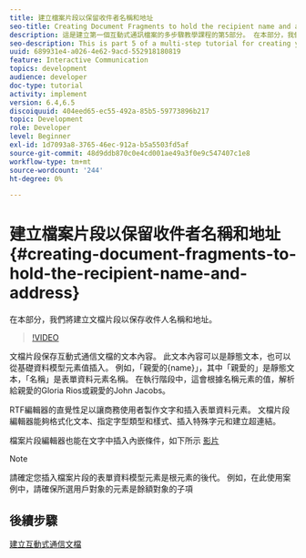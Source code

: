 ```yaml
---
title: 建立檔案片段以保留收件者名稱和地址
seo-title: Creating Document Fragments to hold the recipient name and address
description: 這是建立第一個互動式通訊檔案的多步驟教學課程的第5部分。 在本部分，我們將建立文檔片段以保存收件人名稱和地址。
seo-description: This is part 5 of a multi-step tutorial for creating your first interactive communications document. In this part, we will create document fragment to hold the recipient name and address.
uuid: 689931e4-a026-4e62-9acd-552918180819
feature: Interactive Communication
topics: development
audience: developer
doc-type: tutorial
activity: implement
version: 6.4,6.5
discoiquuid: 404eed65-ec55-492a-85b5-59773896b217
topic: Development
role: Developer
level: Beginner
exl-id: 1d7093a8-3765-46ec-912a-b5a5503fd5af
source-git-commit: 48d9ddb870c0e4cd001ae49a3f0e9c547407c1e8
workflow-type: tm+mt
source-wordcount: '244'
ht-degree: 0%

---
```


# 建立檔案片段以保留收件者名稱和地址 {#creating-document-fragments-to-hold-the-recipient-name-and-address}

在本部分，我們將建立文檔片段以保存收件人名稱和地址。

>[!VIDEO](https://video.tv.adobe.com/v/22350?quality=12&learn=on)

文檔片段保存互動式通信文檔的文本內容。 此文本內容可以是靜態文本，也可以從基礎資料模型元素值插入。 例如，「親愛的{name}」，其中「親愛的」是靜態文本，「名稱」是表單資料元素名稱。 在執行階段中，這會根據名稱元素的值，解析給親愛的Gloria Rios或親愛的John Jacobs。

RTF編輯器的直覺性足以讓商務使用者製作文字和插入表單資料元素。 文檔片段編輯器能夠格式化文本、指定字型類型和樣式、插入特殊字元和建立超連結。

檔案片段編輯器也能在文字中插入內嵌條件，如下所示 [影片](https://helpx.adobe.com/experience-manager/kt/forms/using/editing-improvements-correspondence-mgmt-feature-video-use.html)

>[!NOTE]
>
>請確定您插入檔案片段的表單資料模型元素是根元素的後代。 例如，在此使用案例中，請確保所選用戶對象的元素是餘額對象的子項

## 後續步驟

[建立互動式通信文檔](./partsix.md)